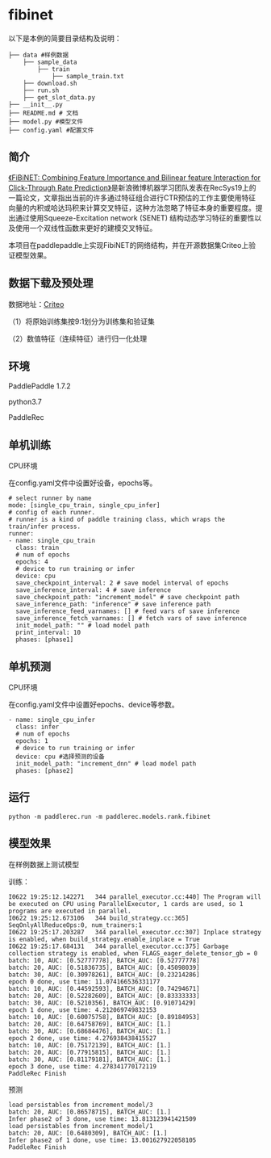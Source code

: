 # fibinet

 以下是本例的简要目录结构及说明： 

```
├── data #样例数据
	├── sample_data
		├── train
			├── sample_train.txt
	├── download.sh
	├── run.sh
	├── get_slot_data.py
├── __init__.py
├── README.md # 文档
├── model.py #模型文件
├── config.yaml #配置文件
```

## 简介

[《FiBiNET: Combining Feature Importance and Bilinear feature Interaction for Click-Through Rate Prediction》]( https://arxiv.org/pdf/1905.09433.pdf)是新浪微博机器学习团队发表在RecSys19上的一篇论文，文章指出当前的许多通过特征组合进行CTR预估的工作主要使用特征向量的内积或哈达玛积来计算交叉特征，这种方法忽略了特征本身的重要程度。提出通过使用Squeeze-Excitation network (SENET) 结构动态学习特征的重要性以及使用一个双线性函数来更好的建模交叉特征。

本项目在paddlepaddle上实现FibiNET的网络结构，并在开源数据集Criteo上验证模型效果。

## 数据下载及预处理

数据地址：[Criteo]( https://fleet.bj.bcebos.com/ctr_data.tar.gz)

（1）将原始训练集按9:1划分为训练集和验证集

（2）数值特征（连续特征）进行归一化处理

## 环境

PaddlePaddle 1.7.2

python3.7 

PaddleRec

## 单机训练

CPU环境

在config.yaml文件中设置好设备，epochs等。

```
# select runner by name
mode: [single_cpu_train, single_cpu_infer]
# config of each runner.
# runner is a kind of paddle training class, which wraps the train/infer process.
runner:
- name: single_cpu_train
  class: train
  # num of epochs
  epochs: 4
  # device to run training or infer
  device: cpu
  save_checkpoint_interval: 2 # save model interval of epochs
  save_inference_interval: 4 # save inference
  save_checkpoint_path: "increment_model" # save checkpoint path
  save_inference_path: "inference" # save inference path
  save_inference_feed_varnames: [] # feed vars of save inference
  save_inference_fetch_varnames: [] # fetch vars of save inference
  init_model_path: "" # load model path
  print_interval: 10
  phases: [phase1]
```

## 单机预测

CPU环境

在config.yaml文件中设置好epochs、device等参数。

```
- name: single_cpu_infer
  class: infer
  # num of epochs
  epochs: 1
  # device to run training or infer
  device: cpu #选择预测的设备
  init_model_path: "increment_dnn" # load model path
  phases: [phase2]
```

## 运行

```
python -m paddlerec.run -m paddlerec.models.rank.fibinet
```

## 模型效果

在样例数据上测试模型

训练：

```
I0622 19:25:12.142271   344 parallel_executor.cc:440] The Program will be executed on CPU using ParallelExecutor, 1 cards are used, so 1 programs are executed in parallel.
I0622 19:25:12.673106   344 build_strategy.cc:365] SeqOnlyAllReduceOps:0, num_trainers:1
I0622 19:25:17.203287   344 parallel_executor.cc:307] Inplace strategy is enabled, when build_strategy.enable_inplace = True
I0622 19:25:17.684131   344 parallel_executor.cc:375] Garbage collection strategy is enabled, when FLAGS_eager_delete_tensor_gb = 0
batch: 10, AUC: [0.52777778], BATCH_AUC: [0.52777778]
batch: 20, AUC: [0.51836735], BATCH_AUC: [0.45098039]
batch: 30, AUC: [0.30978261], BATCH_AUC: [0.23214286]
epoch 0 done, use time: 11.074166536331177
batch: 10, AUC: [0.44592593], BATCH_AUC: [0.74294671]
batch: 20, AUC: [0.52282609], BATCH_AUC: [0.83333333]
batch: 30, AUC: [0.5210356], BATCH_AUC: [0.91071429]
epoch 1 done, use time: 4.212069749832153
batch: 10, AUC: [0.60075758], BATCH_AUC: [0.89184953]
batch: 20, AUC: [0.64758769], BATCH_AUC: [1.]
batch: 30, AUC: [0.68684476], BATCH_AUC: [1.]
epoch 2 done, use time: 4.276938438415527
batch: 10, AUC: [0.75172139], BATCH_AUC: [1.]
batch: 20, AUC: [0.77915815], BATCH_AUC: [1.]
batch: 30, AUC: [0.81179181], BATCH_AUC: [1.]
epoch 3 done, use time: 4.278341770172119
PaddleRec Finish
```

预测

```
load persistables from increment_model/3
batch: 20, AUC: [0.86578715], BATCH_AUC: [1.]
Infer phase2 of 3 done, use time: 13.813123941421509
load persistables from increment_model/1
batch: 20, AUC: [0.6480309], BATCH_AUC: [1.]
Infer phase2 of 1 done, use time: 13.001627922058105
PaddleRec Finish
```

